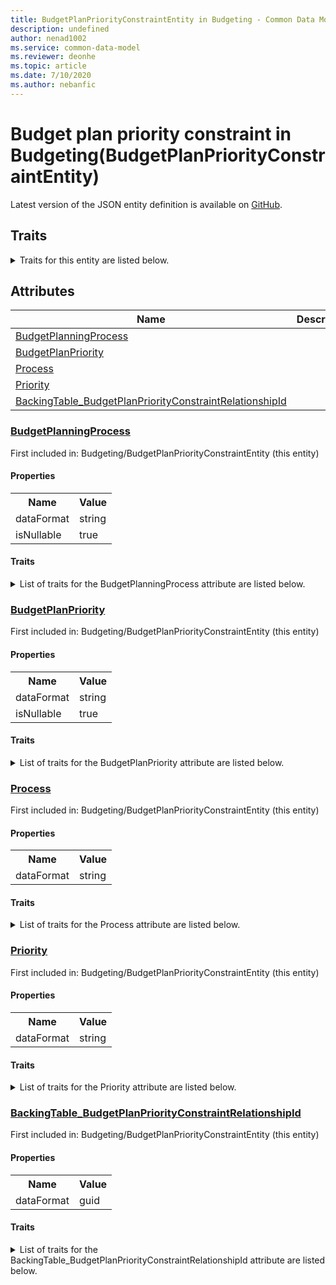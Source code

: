 ```yaml
---
title: BudgetPlanPriorityConstraintEntity in Budgeting - Common Data Model | Microsoft Docs
description: undefined
author: nenad1002
ms.service: common-data-model
ms.reviewer: deonhe
ms.topic: article
ms.date: 7/10/2020
ms.author: nebanfic
---
```


# Budget plan priority constraint in Budgeting(BudgetPlanPriorityConstraintEntity)

  
 Latest version of the JSON entity definition is available on <a href="https://github.com/Microsoft/CDM/tree/master/schemaDocuments/core/operationsCommon/Entities/Finance/Budgeting/BudgetPlanPriorityConstraintEntity.cdm.json" target="_blank">GitHub</a>.  

## Traits

<details>
<summary>Traits for this entity are listed below.  
</summary>

**is.CDM.entityVersion**  
  <table><tr><th>Parameter</th><th>Value</th><th>Data type</th><th>Explanation</th></tr><tr><td>versionNumber</td><td>"1.0"</td><td>string</td><td>semantic version number of the entity</td></tr></table>

**is.application.releaseVersion**  
  <table><tr><th>Parameter</th><th>Value</th><th>Data type</th><th>Explanation</th></tr><tr><td>releaseVersion</td><td>"10.0.13.0"</td><td>string</td><td>semantic version number of the application introducing this entity</td></tr></table>

**is.localized.displayedAs**  
  Holds the list of language specific display text for an object.  <table><tr><th>Parameter</th><th>Value</th><th>Data type</th><th>Explanation</th></tr><tr><td>localizedDisplayText</td><td><table><tr><th>languageTag</th><th>displayText</th></tr><tr><td>en</td><td>Budget plan priority constraint</td></tr></table></td><td>entity</td><td>a reference to the constant entity holding the list of localized text</td></tr></table>

</details>

## Attributes

|Name|Description|First Included in Instance|
|---|---|---|
|[BudgetPlanningProcess](#BudgetPlanningProcess)||<a href="BudgetPlanPriorityConstraintEntity.md" target="_blank">Budgeting/BudgetPlanPriorityConstraintEntity</a>|
|[BudgetPlanPriority](#BudgetPlanPriority)||<a href="BudgetPlanPriorityConstraintEntity.md" target="_blank">Budgeting/BudgetPlanPriorityConstraintEntity</a>|
|[Process](#Process)||<a href="BudgetPlanPriorityConstraintEntity.md" target="_blank">Budgeting/BudgetPlanPriorityConstraintEntity</a>|
|[Priority](#Priority)||<a href="BudgetPlanPriorityConstraintEntity.md" target="_blank">Budgeting/BudgetPlanPriorityConstraintEntity</a>|
|[BackingTable_BudgetPlanPriorityConstraintRelationshipId](#BackingTable_BudgetPlanPriorityConstraintRelationshipId)||<a href="BudgetPlanPriorityConstraintEntity.md" target="_blank">Budgeting/BudgetPlanPriorityConstraintEntity</a>|

### <a href=#BudgetPlanningProcess name="BudgetPlanningProcess">BudgetPlanningProcess</a>

First included in: Budgeting/BudgetPlanPriorityConstraintEntity (this entity)  

#### Properties

<table><tr><th>Name</th><th>Value</th></tr><tr><td>dataFormat</td><td>string</td></tr><tr><td>isNullable</td><td>true</td></tr></table>

#### Traits

<details>
<summary>List of traits for the BudgetPlanningProcess attribute are listed below.</summary>

**is.dataFormat.character**  
**is.dataFormat.big**  
**is.dataFormat.array**  
**is.nullable**  
The attribute value may be set to NULL.  

**is.dataFormat.character**  
**is.dataFormat.array**  
</details>

### <a href=#BudgetPlanPriority name="BudgetPlanPriority">BudgetPlanPriority</a>

First included in: Budgeting/BudgetPlanPriorityConstraintEntity (this entity)  

#### Properties

<table><tr><th>Name</th><th>Value</th></tr><tr><td>dataFormat</td><td>string</td></tr><tr><td>isNullable</td><td>true</td></tr></table>

#### Traits

<details>
<summary>List of traits for the BudgetPlanPriority attribute are listed below.</summary>

**is.dataFormat.character**  
**is.dataFormat.big**  
**is.dataFormat.array**  
**is.nullable**  
The attribute value may be set to NULL.  

**is.dataFormat.character**  
**is.dataFormat.array**  
</details>

### <a href=#Process name="Process">Process</a>

First included in: Budgeting/BudgetPlanPriorityConstraintEntity (this entity)  

#### Properties

<table><tr><th>Name</th><th>Value</th></tr><tr><td>dataFormat</td><td>string</td></tr></table>

#### Traits

<details>
<summary>List of traits for the Process attribute are listed below.</summary>

**is.dataFormat.character**  
**is.dataFormat.big**  
**is.dataFormat.array**  
**is.dataFormat.character**  
**is.dataFormat.array**  
</details>

### <a href=#Priority name="Priority">Priority</a>

First included in: Budgeting/BudgetPlanPriorityConstraintEntity (this entity)  

#### Properties

<table><tr><th>Name</th><th>Value</th></tr><tr><td>dataFormat</td><td>string</td></tr></table>

#### Traits

<details>
<summary>List of traits for the Priority attribute are listed below.</summary>

**is.dataFormat.character**  
**is.dataFormat.big**  
**is.dataFormat.array**  
**is.dataFormat.character**  
**is.dataFormat.array**  
</details>

### <a href=#BackingTable_BudgetPlanPriorityConstraintRelationshipId name="BackingTable_BudgetPlanPriorityConstraintRelationshipId">BackingTable_BudgetPlanPriorityConstraintRelationshipId</a>

First included in: Budgeting/BudgetPlanPriorityConstraintEntity (this entity)  

#### Properties

<table><tr><th>Name</th><th>Value</th></tr><tr><td>dataFormat</td><td>guid</td></tr></table>

#### Traits

<details>
<summary>List of traits for the BackingTable_BudgetPlanPriorityConstraintRelationshipId attribute are listed below.</summary>

**is.dataFormat.character**  
**is.dataFormat.big**  
**is.dataFormat.array**  
**is.dataFormat.guid**  
**means.identity.entityId**  
**is.linkedEntity.identifier**  
Marks the attribute(s) that hold foreign key references to a linked (used as an attribute) entity. This attribute is added to the resolved entity to enumerate the referenced entities.  <table><tr><th>Parameter</th><th>Value</th><th>Data type</th><th>Explanation</th></tr><tr><td>entityReferences</td><td><table><tr><th>entityReference</th><th>attributeReference</th></tr><tr><td><a href="../../../Tables/Finance/Budget/Group/BudgetPlanPriorityConstraint.md" target="_blank">/core/operationsCommon/Tables/Finance/Budget/Group/BudgetPlanPriorityConstraint.cdm.json/BudgetPlanPriorityConstraint</a></td><td><a href="../../../Tables/Finance/Budget/Group/BudgetPlanPriorityConstraint.md#RecId" target="_blank">RecId</a></td></tr></table></td><td>entity</td><td>a reference to the constant entity holding the list of entity references</td></tr></table>

**is.dataFormat.guid**  
**is.dataFormat.character**  
**is.dataFormat.array**  
</details>
